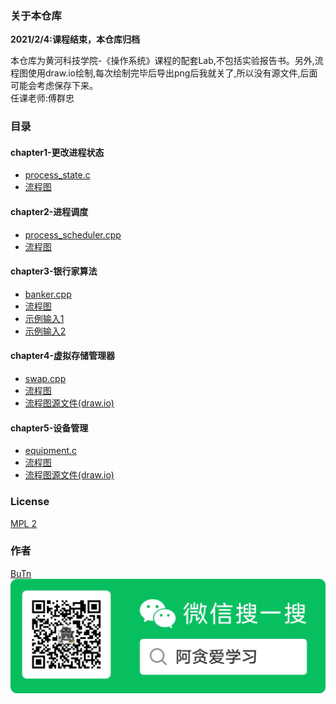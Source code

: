 ### 关于本仓库
**2021/2/4:课程结束，本仓库归档**  

本仓库为黄河科技学院-《操作系统》课程的配套Lab,不包括实验报告书。另外,流程图使用draw.io绘制,每次绘制完毕后导出png后我就关了,所以没有源文件,后面可能会考虑保存下来。    
任课老师:傅群忠

### 目录
#### chapter1-更改进程状态
 - [process_state.c](./chapter1-process/process_state.c)  
 - [流程图](./chapter1-process/流程图.png)  
  
#### chapter2-进程调度
 - [process_scheduler.cpp](./chapter2-process-scheduler/process_scheduler.cpp)  
 - [流程图](./chapter2-process-scheduler/进程的两种调度方式.png)  

#### chapter3-银行家算法
 - [banker.cpp](./chapter3-banker/banker.cpp)  
 - [流程图](./chapter3-banker/banker.png)  
 - [示例输入1](./chapter3-banker/example.txt)  
 - [示例输入2](./chapter3-banker/example2.txt)  
  
#### chapter4-虚拟存储管理器
 - [swap.cpp](./chapter4-swap/swap.cpp)  
 - [流程图](./chapter4-swap/lab4-page_swap.png)  
 - [流程图源文件(draw.io)](./chapter4-swap/lab4-page_swap.drawio)  

#### chapter5-设备管理
 - [equipment.c](./chapter5-equipment/equipment.c)  
 - [流程图](./chapter5-equipment/equipment.png)  
 - [流程图源文件(draw.io)](./chapter5-equipment/equipment.drawio)  
  
### License
[MPL 2](./LICENSE)

### 作者
[BuTn](https://github.com/kimmosc2)  
<img src="./assets/atanstudy-search-QRCode.png" style="zoom:50%" />
